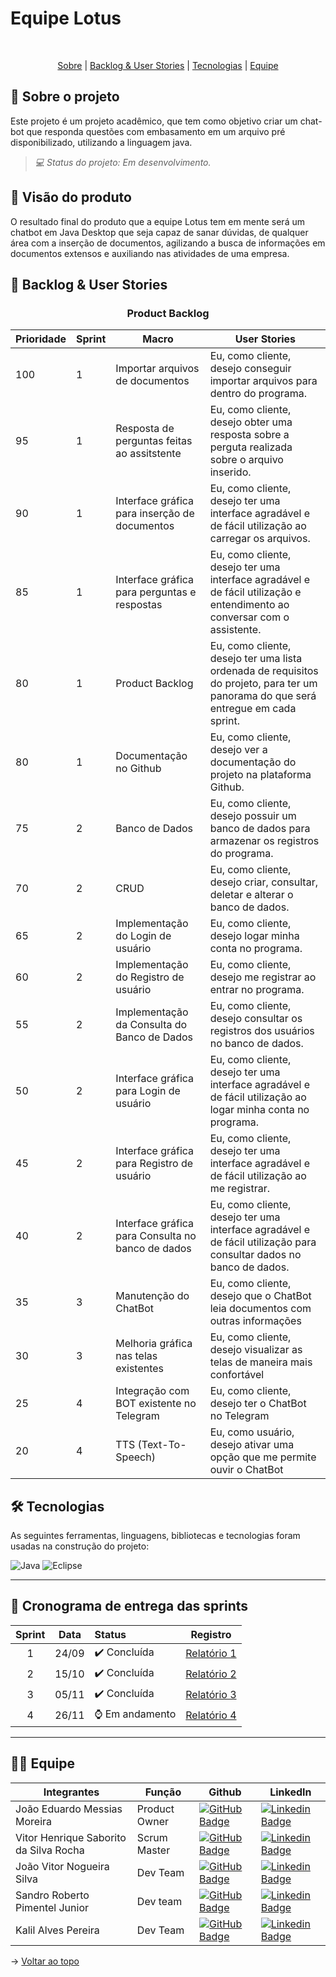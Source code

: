# Equipe Lotus

<br id="topo">
<p align="center">
    <a href="#sobre">Sobre</a>  |  
    <a href="#backlog">Backlog & User Stories</a>  |  
    <a href="#tecnologias">Tecnologias</a>  |  
    <a href="#equipe">Equipe</a>
</p>

<span id="sobre">
 
## 📄 Sobre o projeto 
Este projeto é um projeto acadêmico, que tem como objetivo criar um chat-bot que responda questões com embasamento em um arquivo pré disponibilizado, utilizando a linguagem java. 

> _💻 Status do projeto: Em desenvolvimento._

## 📌 Visão do produto
O resultado final do produto que a equipe Lotus tem em mente será um chatbot em Java Desktop que seja capaz de sanar dúvidas, de qualquer área com a inserção de documentos, agilizando a busca de informações em documentos extensos e auxiliando nas atividades de uma empresa.

<span id="backlog">

## 🎯 Backlog & User Stories
<div align="center">

### Product Backlog
    
|Prioridade|Sprint|Macro|User Stories|
|----------|------|----|-------------|
|100|1| Importar arquivos de documentos|Eu, como cliente, desejo conseguir importar arquivos para dentro do programa.|
|95|1|Resposta de perguntas feitas ao assitstente| Eu, como cliente, desejo obter uma resposta sobre a perguta realizada sobre o arquivo inserido.|
|90|1|Interface gráfica para inserção de documentos| Eu, como cliente, desejo ter uma interface agradável e de fácil utilização ao carregar os arquivos.|
|85|1|Interface gráfica para perguntas e respostas|Eu, como cliente, desejo ter uma interface agradável e de fácil utilização e entendimento ao conversar com o assistente.|
|80|1|Product Backlog|Eu, como cliente, desejo ter uma lista ordenada de requisitos do projeto, para ter um panorama do que será entregue em cada sprint.|
|80|1|Documentação no Github|Eu, como cliente, desejo ver a documentação do projeto na plataforma Github.|
|75|2|Banco de Dados|Eu, como cliente, desejo possuir um banco de dados para armazenar os registros do programa.|
|70|2|CRUD|Eu, como cliente, desejo criar, consultar, deletar e alterar o banco de dados.|
|65|2|Implementação do Login de usuário|Eu, como cliente, desejo logar minha conta no programa.|
|60|2|Implementação do Registro de usuário|Eu, como cliente, desejo me registrar ao entrar no programa.|
|55|2|Implementação da Consulta do Banco de Dados|Eu, como cliente, desejo consultar os registros dos usuários no banco de dados.|
|50|2|Interface gráfica para Login de usuário|Eu, como cliente, desejo ter uma interface agradável e de fácil utilização ao logar minha conta no programa.|
|45|2|Interface gráfica para Registro de usuário|Eu, como cliente, desejo ter uma interface agradável e de fácil utilização ao me registrar.|
|40|2|Interface gráfica para Consulta no banco de dados|Eu, como cliente, desejo ter uma interface agradável e de fácil utilização para consultar dados no banco de dados.|
|35|3|Manutenção do ChatBot|Eu, como cliente, desejo que o ChatBot leia documentos com outras informações|
|30|3|Melhoria gráfica nas telas existentes|Eu, como cliente, desejo visualizar as telas de maneira mais confortável|
|25|4|Integração com BOT existente no Telegram|Eu, como cliente, desejo ter o ChatBot no Telegram|
|20|4|TTS (Text-To-Speech)|Eu, como usuário, desejo ativar uma opção que me permite ouvir o ChatBot|

</div>
<span id="tecnologias">

## 🛠️ Tecnologias

As seguintes ferramentas, linguagens, bibliotecas e tecnologias foram usadas na construção do projeto:

![Java](https://img.shields.io/badge/java-%23ED8B00.svg?style=for-the-badge&logo=openjdk&logoColor=white)
![Eclipse](https://img.shields.io/badge/Eclipse-FE7A16.svg?style=for-the-badge&logo=Eclipse&logoColor=white)


---

## 📆 Cronograma de entrega das sprints

| Sprint | Data | Status | Registro |
|:--:|:----------:|:----------------|:-------------------------------------------------:|
| 1 | 24/09 | ✔️ Concluída | [Relatório 1](https://github.com/VituuSaborito/Lotus/tree/Sprint-1) |
| 2 | 15/10 | ✔️ Concluída | [Relatório 2](https://github.com/VituuSaborito/Lotus/tree/Sprint-2) |
| 3 | 05/11 | ✔️ Concluída | [Relatório 3](https://github.com/VituuSaborito/Lotus/tree/Sprint-3) |
| 4 | 26/11 | ⌚ Em andamento | [Relatório 4](https://github.com/VituuSaborito/Lotus) |

---

<span id="equipe">

## 👨‍💻 Equipe
|Integrantes|Função|Github|LinkedIn|
| --------- | ---- | ---- |--------|
|João Eduardo Messias Moreira|Product Owner| [![GitHub Badge](https://img.shields.io/badge/joao--eduardo17-111217?style=flat-square&logo=github&logoColor=white)](https://github.com/joao-eduardo17)|[![Linkedin Badge](https://img.shields.io/badge/Linkedin-blue?style=flat-square&logo=Linkedin&logoColor=white)](https://www.linkedin.com/in/joão-eduardo-messias-a3019125b/)|
|Vitor Henrique Saborito da Silva Rocha|Scrum Master|[![GitHub Badge](https://img.shields.io/badge/VituuSaborito-111217?style=flat-square&logo=github&logoColor=white)](https://github.com/VituuSaborito)| [![Linkedin Badge](https://img.shields.io/badge/Linkedin-blue?style=flat-square&logo=Linkedin&logoColor=white)](https://br.linkedin.com/in/vitor-henrique-saborito-216219268)|
|João Vitor Nogueira Silva|Dev Team|[![GitHub Badge](https://img.shields.io/badge/JoViHamets-111217?style=flat-square&logo=github&logoColor=white)](https://github.com/JoViHamets)|[![Linkedin Badge](https://img.shields.io/badge/Linkedin-blue?style=flat-square&logo=Linkedin&logoColor=white)](https://br.linkedin.com/in/joão-vitor-bab504279/)|
|Sandro Roberto Pimentel Junior|Dev team|[![GitHub Badge](https://img.shields.io/badge/Sandro--Pimentel-111217?style=flat-square&logo=github&logoColor=white)](https://github.com/Sandro-Pimentel)|[![Linkedin Badge](https://img.shields.io/badge/Linkedin-blue?style=flat-square&logo=Linkedin&logoColor=white)](https://br.linkedin.com/in/sandro-roberto-pimentel-junior-1287a3254)|
|Kalil Alves Pereira|Dev Team|[![GitHub Badge](https://img.shields.io/badge/kalil004-111217?style=flat-square&logo=github&logoColor=white)](https://github.com/kalil004)|[![Linkedin Badge](https://img.shields.io/badge/Linkedin-blue?style=flat-square&logo=Linkedin&logoColor=white)](https://www.linkedin.com/in/kalil-alves-381633270/)|

→ [Voltar ao topo](#topo)
